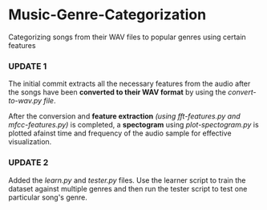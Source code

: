 # Music-Genre-Categorization
Categorizing songs from their WAV files to popular genres using certain features

<h3>UPDATE 1</h3>

The initial commit extracts all the necessary features from the audio after the songs have been **converted to their WAV format** by using the _convert-to-wav.py file_. 

After the conversion and **feature extraction** _(using fft-features.py and mfcc-features.py)_ is completed, a **spectogram** using _plot-spectogram.py_ is plotted afainst time and frequency of the audio sample for effective visualization. 

<h3>UPDATE 2</h3>

Added the _learn.py_ and _tester.py_ files. Use the learner script to train the dataset against multiple genres and then run the tester script to test one particular song's genre.
